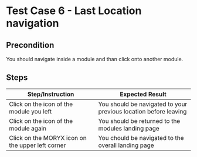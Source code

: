 # Test Case 6 - Last Location navigation

## Precondition

You should navigate inside a module and than click onto another module. 

## Steps

| Step/Instruction | Expected Result | 
|------------------|-----------------|
| Click on the icon of the module you left | You should be navigated to your previous location before leaving |
| Click on the icon of the module again | You should be returned to the modules landing page |
| Click on the MORYX icon on the upper left corner | You chould be navigated to the overall landing page |
